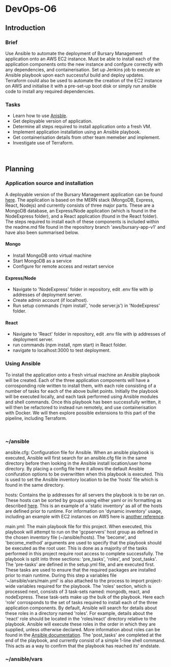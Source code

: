 # DevOps-O6
## Introduction
### Brief

Use Ansible to automate the deployment of Bursary Management application onto an AWS EC2 instance. Must be able to install each of the application components onto the new instance and confgure correctly with any dependencies, and containerisation. Set up Jenkins job to execute an Ansible playbook upon each successful build and deploy updates. Terraform could also be used to automate the creation of the EC2 instance on AWS and initialise it with a pre-set-up boot disk or simply run ansible code to install any required dependencies.


### Tasks

* Learn how to use [Anisble](https://docs.ansible.com/ansible/latest/installation_guide/intro_installation.html?extIdCarryOver=true&sc_cid=701f2000001OH7YAAW).
* Get deployable version of application.
* Determine all steps required to install application onto a fresh VM.
* Implement application installation using an Ansible playbook.
* Get containerisation details from other team memeber and implement.
* Investigate use of Terraform.

<br/> 

## Planning

### Application source and installation
A deployable version of the Bursary Management application can be found [here](https://github.com/ebusico/bursaryproject/tree/aws/bursary-app-v1). The application is based on the MERN stack (MongoDB, Express, React, Nodejs) and currently consists of three major parts. These are a MongoDB database, an Express/Node application (which is found in the NodeExpress folder), and a React application (found in the React folder). The steps required to install each of these components is included within the readme.md file found in the repository branch 'aws/bursary-app-v1' and have also been summarised below. 

 
#### Mongo 
* Install MongoDB onto virtual machine
* Start MongoDB as a service
* Configure for remote access and restart service

#### Express/Node
* Navigate to 'NodeExpress' folder in repository, edit .env file with ip addresses of deployment server.
* Create admin account (if localhost).
* Run setup commands ('npm install', 'node server.js') in 'NodeExpress' folder.

#### React
* Navigate to 'React' folder in repository, edit .env file with ip addresses of deployment server.
* run commands (npm install, npm start) in React folder.
* navigate to localhost:3000 to test deployment.

### Using Ansible

To install the application onto a fresh virtual machine an Ansible playbook will be created. Each of the three application components will have a corrosponding role written to install them, with each role consisting of a number of tasks for each of the above bullet points. Initially the playbook will be executed locally, and each task performed using Ansible modules and shell commands. Once this playbook has been successfully written, it will then be refactored to instead run remotely, and use containerisation with Docker. We will then explore possible extensions to this part of the pipeline, including Terraform.

<br/>

### ~/ansible

ansible.cfg: Configuration file for Ansible. When an ansible playbook is executed, Ansible will first search for an ansible.cfg file in the same directory before then looking in the Ansible install location/user home directory. By placing a config file here it allows the default Ansible conifuration options to be overwritten when this playbook is executed. This is used to set the Ansible inventory location to be the 'hosts' file which is found in the same directory.

hosts: Contains the ip addresses for all servers the playbook is to be ran on. These hosts can be sorted by groups using either yaml or ini formatting as described [here](https://docs.ansible.com/ansible/latest/user_guide/intro_inventory.html). This is an example of a 'static inventory' as all of the hosts are defined prior to runtime. For information on 'dynamic inventory' usage, including an example with EC2 instances on AWS here is [another reference](https://docs.ansible.com/ansible/latest/user_guide/intro_dynamic_inventory.html#inventory-script-example-aws-ec2).

main.yml: The main playbook file for this project. When executed, this playbook will attempt to run on the 'gcpservers' host group as defined in the chosen inventory file (\~/ansible/hosts). The 'become', and 'become_method' arguments are used to specify that the playbook should be executed as the root user. This is done as a majority of the tasks performed in this project require root access to complete successfully. The playbook is split into three sections: 'pre_tasks', 'roles', and 'post_tasks'. The 'pre-tasks' are defined in the setup.yml file, and are executed first. These tasks are used to ensure that the required packages are installed prior to main runtime. During this step a variables file '~/ansible/vars/main.yml' is also attached to the process to import project-wide variables required for the playbook. The 'roles' section, which is processed next, consists of 3 task-sets named: mongodb, react, and nodeExpress. These task-sets make up the bulk of the playbook. Here each 'role' corrosponds to the set of tasks required to install each of the three application components. By default, Ansible will search for details about these roles in a directory named 'roles'. For example, details about the 'react' role should be located in the 'roles/react' directory relative to the playbook. Ansible will execute these roles in the order in which they are supplied, unless otherwise declared. More information about roles can be found in the [Ansible documentation](https://docs.ansible.com/ansible/latest/user_guide/playbooks_reuse_roles.html). 
The 'post_tasks' are completed at the end of the playbook, and currently consist of a simple 1-line shell command. This acts as a way to confirm that the playbook has reached its' endstate.


### ~/ansible/vars

